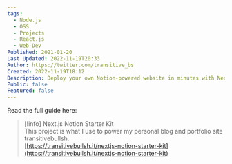 ```yaml
---
tags:
  - Node.js
  - OSS
  - Projects
  - React.js
  - Web-Dev
Published: 2021-01-20
Last Updated: 2022-11-19T20:33
Author: https://twitter.com/transitive_bs
Created: 2022-11-19T18:12
Description: Deploy your own Notion-powered website in minutes with Next.js and Vercel.
Public: false
Featured: false
---
```

Read the full guide here:

> [!info] Next.js Notion Starter Kit  
> This project is what I use to power my personal blog and portfolio site transitivebullsh.  
> [https://transitivebullsh.it/nextjs-notion-starter-kit](https://transitivebullsh.it/nextjs-notion-starter-kit)